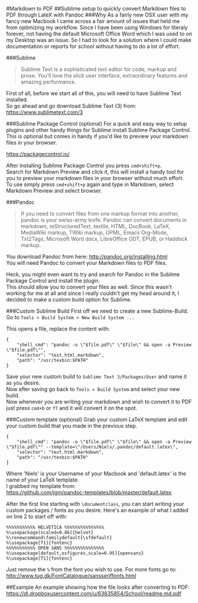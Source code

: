 #Markdown to PDF
##Sublime setup to quickly convert Markdown files to PDF through LateX with Pandoc
###Why
As a fairly new OSX user with my fancy new Macbook I came across a fair amount of issues that held me from optimizing my workflow.
Since I have been using Windows for literaly forever, not having the default Microsoft Office Word which I was used to on my Desktop was an issue.
So I had to look for a solution where I could make documentation or reports for school without having to do a lot of effort.

###Sublime
> Sublime Text is a sophisticated text editor for code, markup and prose.
> You'll love the slick user interface, extraordinary features and amazing performance.

First of all, before we start all of this, you will need to have Sublime Text installed.  
So go ahead and go download Sublime Text (3) from: https://www.sublimetext.com/3

###Sublime Package Control (optional)
For a quick and easy way to setup plugins and other handy things for Sublime install Sublime Package Control.
This is optional but comes in handy if you'd like to preview your markdown files in your browser.

https://packagecontrol.io/

After installing Sublime Package Control you press `cmd+shift+p`.  
Search for Markdown Preview and click it, this will install a handy tool for you to preview your markdown files in your browser without much effort.  
To use simply press `cmd+shift+p` again and type in Markdown, select Markdown Preview and select browser.

###Pandoc
> If you need to convert files from one markup format into another, pandoc is your swiss-army knife. 
> Pandoc can convert documents in markdown, reStructuredText, textile, HTML, DocBook, LaTeX, MediaWiki markup, TWiki markup, 
> OPML, Emacs Org-Mode, Txt2Tags, Microsoft Word docx, LibreOffice ODT, EPUB, or Haddock markup.

You download Pandoc from here: http://pandoc.org/installing.html  
You will need Pandoc to convert your Markdown files to PDF files.

Heck, you might even want to try and search for Pandoc in the Sublime Package Control and install the plugin.  
This should allow you to convert your files as well. 
Since this wasn't working for me at all and since I really couldn't get my head around it, I decided to make a custom build option for Sublime.

###Custom Sublime Build
First off we need to create a new Sublime-Build.
Go to `Tools > Build System > New Build System ...`

This opens a file, replace the content with:

`{`  
`    "shell_cmd": "pandoc -o \"$file.pdf\" \"$file\" && open -a Preview \"$file.pdf\"",`  
`    "selector": "text.html.markdown",`  
`    "path": "/usr/texbin:$PATH"`  
`}`

Save your new custom build to `Sublime Text 3/Packages/User` and name it as you desire.  
Now after saving go back to `Tools > Build System` and select your new build.  
Now whenever you are writing your markdown and wish to convert it to PDF just press `cmd+b` or `f7` and it will convert it on the spot.

###Custom template (optional)
Grab your custom LaTeX template and edit your custom build that you made in the previous step. 

`{`  
`    "shell_cmd": "pandoc -o \"$file.pdf\" \"$file\" && open -a Preview \"$file.pdf\"" --template=\"/Users/Niels/.pandoc/default.latex\",`  
`    "selector": "text.html.markdown",`  
`    "path": "/usr/texbin:$PATH"`  
`}`

Where 'Niels' is your Username of your Macbook and 'default.latex' is the name of your LaTeX template.  
I grabbed my template from:  
https://github.com/jgm/pandoc-templates/blob/master/default.latex  

After the first line starting with `\documentclass`, you can start writing your custom packages / fonts as you desire.
Here's an example of what I added on line 2 to start off with:

`%%%%%%%%%%% HELVETICA %%%%%%%%%%%%%%%`  
`%\usepackage[scaled=0.86]{helvet}`  
`%\renewcommand\familydefault{\sfdefault}`  
`%\usepackage[T1]{fontenc}`  
`%%%%%%%%%%% OPEN SANS %%%%%%%%%%%%%%%`  
`%\usepackage[default,osfigures,scale=0.95]{opensans}`  
`%\usepackage[T1]{fontenc}`  

Just remove the `%` from the font you wish to use.
For more fonts go to: http://www.tug.dk/FontCatalogue/sansseriffonts.html

##Example
An example showing how the file looks after converting to PDF:  
https://dl.dropboxusercontent.com/u/63835854/School/readme.md.pdf